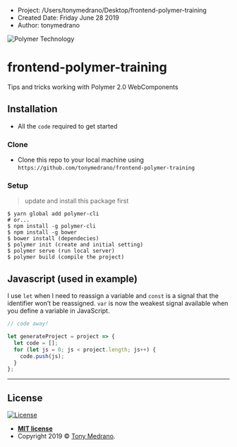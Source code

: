  * Project: /Users/tonymedrano/Desktop/frontend-polymer-training
 * Created Date: Friday June 28 2019
 * Author: tonymedrano
 
<img src="https://colaninfotech.com/wp-content/uploads/2019/01/Polymer_Banner.png" title="Polymer Technology" alt="Polymer Technology">

# frontend-polymer-training
Tips and tricks working with Polymer 2.0 WebComponents

## Installation

- All the `code` required to get started

### Clone

- Clone this repo to your local machine using `https://github.com/tonymedrano/frontend-polymer-training`

### Setup

> update and install this package first

```shell
$ yarn global add polymer-cli
# or... 
$ npm install -g polymer-cli
$ npm install -g bower
$ bower install (dependecies)
$ polymer init (create and initial setting)
$ polymer serve (run local server)
$ polymer build (compile the project)
```

## Javascript (used in example)

I use `let` when I need to reassign a variable and
`const` is a signal that the identifier won’t be reassigned.
`var` is now the weakest signal available when you define a variable in JavaScript.

```javascript
// code away!

let generateProject = project => {
  let code = [];
  for (let js = 0; js < project.length; js++) {
    code.push(js);
  }
};
```

---

## License

[![License](http://img.shields.io/:license-mit-blue.svg?style=flat-square)](http://badges.mit-license.org)

- **[MIT license](http://opensource.org/licenses/mit-license.php)**
- Copyright 2019 © <a href="http://tonymedrano.com" target="_blank">Tony Medrano</a>.